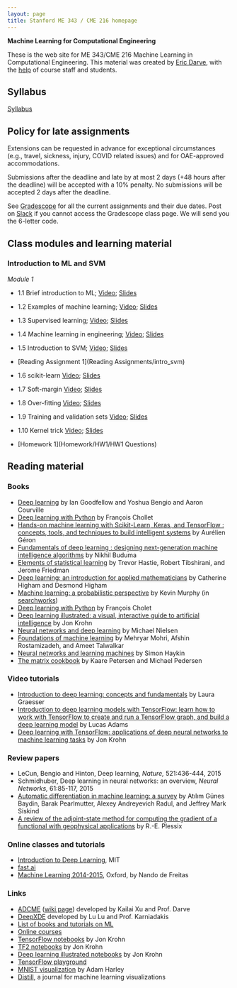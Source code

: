 ```yaml
---
layout: page
title: Stanford ME 343 / CME 216 homepage
---
```


**Machine Learning for Computational Engineering**

These is the web site for ME 343/CME 216 Machine Learning in Computational Engineering. This material was created by [Eric Darve](https://me.stanford.edu/people/eric-darve), with the [help](https://github.com/EricDarve/me343-cme216-winter-2021/commits/main) of course staff and students.

## Syllabus

[Syllabus](syllabus)

## Policy for late assignments

Extensions can be requested in advance for exceptional circumstances (e.g., travel, sickness, injury, COVID related issues) and for OAE-approved accommodations.

Submissions after the deadline and late by at most 2 days (+48 hours after the deadline) will be accepted with a 10% penalty. No submissions will be accepted 2 days after the deadline.

See [Gradescope](https://www.gradescope.com/courses/222525) for all the current assignments and their due dates. Post on [Slack](https://stanford-3kml.slack.com) if you cannot access the Gradescope class page. We will send you the 6-letter code.

## Class modules and learning material

### Introduction to ML and SVM

*Module 1*

- 1.1 Brief introduction to ML; [Video](https://stanford-pilot.hosted.panopto.com/Panopto/Pages/Viewer.aspx?id=089ae55c-cdbe-412f-816b-ab92013a5794); [Slides](Slides/ML_introduction/brief_intro.pdf)
- 1.2 Examples of machine learning; [Video](https://stanford-pilot.hosted.panopto.com/Panopto/Pages/Viewer.aspx?id=e64f9a8c-79b0-4e50-aac8-ab93015a260a); [Slides](Slides/ML_introduction/examples_ML.pdf)
- 1.3 Supervised learning; [Video](https://stanford-pilot.hosted.panopto.com/Panopto/Pages/Viewer.aspx?id=21ddf854-4f08-4293-93d2-ab9301632240); [Slides](Slides/ML_introduction/supervised_learning.pdf)
- 1.4 Machine learning in engineering; [Video](https://stanford-pilot.hosted.panopto.com/Panopto/Pages/Viewer.aspx?id=54cdfec5-a2a8-4e77-9a07-ab930165b07a); [Slides](Slides/ML_introduction/ml_in_engineering.pdf)
- 1.5 Introduction to SVM; [Video](https://stanford-pilot.hosted.panopto.com/Panopto/Pages/Viewer.aspx?id=db1ae91e-dedd-4f35-9824-ab9201843632); [Slides](Slides/ML_introduction/SVM_introduction.pdf)
- [Reading Assignment 1](Reading Assignments/intro_svm)

- 1.6 scikit-learn [Video](https://stanford-pilot.hosted.panopto.com/Panopto/Pages/Viewer.aspx?id=79e12251-3c02-4909-af9d-ab9300073284); [Slides](Slides/ML_introduction/scikit-learn.pdf)
- 1.7 Soft-margin [Video](https://stanford-pilot.hosted.panopto.com/Panopto/Pages/Viewer.aspx?id=fc2de4ae-5cd7-4e44-83f6-ab93000d4526); [Slides](Slides/ML_introduction/softmargin.pdf)
- 1.8 Over-fitting [Video](https://stanford-pilot.hosted.panopto.com/Panopto/Pages/Viewer.aspx?id=822d5262-4b24-4773-ba4f-ab9301207cce); [Slides](Slides/ML_introduction/overfitting.pdf)
- 1.9 Training and validation sets [Video](https://stanford-pilot.hosted.panopto.com/Panopto/Pages/Viewer.aspx?id=de353d83-76ba-4b30-b509-ab930127f783); [Slides](Slides/ML_introduction/training_validation.pdf)
- 1.10 Kernel trick [Video](https://stanford-pilot.hosted.panopto.com/Panopto/Pages/Viewer.aspx?id=fc753602-132a-46fe-bdba-ab95000e417b); [Slides](Slides/ML_introduction/kernel_trick.pdf)
- [Homework 1](Homework/HW1/HW1 Questions)

## Reading material

###  Books

- [Deep learning](http://www.deeplearningbook.org/) by Ian Goodfellow and Yoshua Bengio and Aaron Courville
- [Deep learning with Python](https://searchworks.stanford.edu/view/13216992) by Fran&ccedil;ois Chollet
- [Hands-on machine learning with Scikit-Learn, Keras, and TensorFlow : concepts, tools, and techniques to build intelligent systems](https://searchworks.stanford.edu/view/13489354) by Aur&eacute;lien G&eacute;ron
- [Fundamentals of deep learning : designing next-generation machine intelligence algorithms](https://searchworks.stanford.edu/view/12112250) by Nikhil Buduma
- [Elements of statistical learning](https://searchworks.stanford.edu/view/12458005) by Trevor Hastie, Robert Tibshirani, and Jerome Friedman
- [Deep learning: an introduction for applied mathematicians](https://epubs.siam.org/doi/pdf/10.1137/18M1165748) by Catherine Higham and Desmond Higham
- [Machine learning: a probabilistic perspective](https://www.cs.ubc.ca/~murphyk/MLbook/) by Kevin Murphy (in [searchworks](https://searchworks.stanford.edu/view/13163347))
- [Deep learning with Python](https://searchworks.stanford.edu/view/13216992) by Fran&#231;ois Cholet
- [Deep learning illustrated: a visual, interactive guide to artificial intelligence](https://searchworks.stanford.edu/view/13463749) by Jon Krohn
- [Neural networks and deep learning](http://neuralnetworksanddeeplearning.com/) by Michael Nielsen
- [Foundations of machine learning](https://cs.nyu.edu/~mohri/mlbook/) by Mehryar Mohri, Afshin Rostamizadeh, and Ameet Talwalkar
- [Neural networks and learning machines](https://searchworks.stanford.edu/view/8631715) by Simon Haykin
- [The matrix cookbook](https://www.math.uwaterloo.ca/~hwolkowi/matrixcookbook.pdf) by Kaare Petersen and Michael Pedersen

### Video tutorials

- [Introduction to deep learning: concepts and fundamentals](https://searchworks.stanford.edu/view/13216564) by Laura Graesser
- [Introduction to deep learning models with TensorFlow: learn how to work with TensorFlow to create and run a TensorFlow graph, and build a deep learning model](https://searchworks.stanford.edu/view/13214579) by Lucas Adams
- [Deep learning with TensorFlow: applications of deep neural networks to machine learning tasks](https://searchworks.stanford.edu/view/13215423) by Jon Krohn

### Review papers

- LeCun, Bengio and Hinton, Deep learning, _Nature,_ 521:436-444, 2015
- Schmidhuber, Deep learning in neural networks: an overview, _Neural Networks,_ 61:85-117, 2015
- [Automatic differentiation in machine learning: a survey](https://arxiv.org/pdf/1502.05767.pdf) by At&#305;l&#305;m G&uuml;nes Baydin, Barak Pearlmutter, Alexey Andreyevich Radul, and Jeffrey Mark Siskind
- [A review of the adjoint-state method for computing the gradient of a functional with geophysical applications](https://academic.oup.com/gji/article/167/2/495/559970) by R.-E. Plessix

### Online classes and tutorials

- [Introduction to Deep Learning](http://introtodeeplearning.com/), MIT
- [fast.ai](https://course.fast.ai/)
- [Machine Learning 2014-2015](https://www.cs.ox.ac.uk/people/nando.defreitas/machinelearning/), Oxford, by Nando de Freitas

### Links

- [ADCME](https://github.com/kailaix/ADCME.jl) ([wiki page](https://kailaix.github.io/ADCME.jl/dev/)) developed by Kailai Xu and Prof. Darve
- [DeepXDE](https://github.com/lululxvi/deepxde) developed by Lu Lu and Prof. Karniadakis
- [List of books and tutorials on ML](https://github.com/josephmisiti/awesome-machine-learning/blob/master/books.md)
- [Online courses](https://github.com/josephmisiti/awesome-machine-learning/blob/master/courses.md)
- [TensorFlow notebooks](https://github.com/the-deep-learners/TensorFlow-LiveLessons) by Jon Krohn
- [TF2 notebooks](https://github.com/jonkrohn/tf2) by Jon Krohn
- [Deep learning illustrated notebooks](https://github.com/the-deep-learners/deep-learning-illustrated) by Jon Krohn
- [TensorFlow playground](http://playground.tensorflow.org/)
- [MNIST visualization](https://www.cs.ryerson.ca/~aharley/vis/conv/) by Adam Harley
- [Distill](https://distill.pub/), a journal for machine learning visualizations

<!--
## Material from Spring 2020

## Reading assignments

Module 1

1. [Introduction to ML and SVM](Reading Assignments/intro_svm)
1. [Soft-margins in SVM](Reading Assignments/svm_softmargin)
1. [Kernel trick](Reading Assignments/kernel_trick)

- [Module 1 Solutions](RA Solutions/RA1-3_solutions)

Module 2

{:start="4"}
1. [Perceptron](Reading Assignments/perceptron)
1. [MLP](Reading Assignments/MLP) (multi-layer perceptron)
1. [TensorFlow](Reading Assignments/TF)
1. [Subclassing](Reading Assignments/subclassing)

Module 3

{:start="8"}
1. [Loss function and cross entropy](Reading Assignments/loss)
1. [Loss functions in TF/Keras](Reading Assignments/TF_loss)
1. [The backpropagation algorithm](Reading Assignments/Backpropagation)
1. [Learning rate and overfitting](Reading Assignments/LR_overfitting)
1. [Initializers and regularizers](Reading Assignments/initializers_regularizers)
1. [SGD and saddle points](Reading Assignments/SGD)
1. [Momentum and ADAGRAD](Reading Assignments/Momentum)
1. [RMSProp and Adam](Reading Assignments/Adam)

- [Module 3 Solutions](RA Solutions/RA_Solution_module3)

Module 4

{:start="16"}
1. [Automatic differentiation overview](Reading Assignments/AD)
1. [Computational graph](Reading Assignments/ComplGraph)
1. [Forward and reverse modes](Reading Assignments/FwdRevMode)
1. [AD for physical simulation](Reading Assignments/ADPhys)
1. [AD through implicit operators](Reading Assignments/ImplicitOps)

- [Module 4 Solutions](RA Solutions/RA_Solution_module4)

Module 5

{:start="21"}
1. [Inverse problems](Reading Assignments/Inverse)
1. [Training for inverse problems](Reading Assignments/InverseTraining)
1. [Physics constrained learning](Reading Assignments/PCL)
1. [Physics-informed learning conclusion](Reading Assignments/InverseConclusion)

- [Module 5 Solutions](RA Solutions/RA_Solution_module5)

Module 6

{:start="25"}
1. [Generative Adversarial Networks](Reading Assignments/GAN)

## Programming Homework

- [Python setup guide](Python Setup Guide)
- [Homework 1](Homework/HW1 Questions) and [starter code](Homework/hw1_starter_code.zip) and [solution](HW Solutions/svm.ipynb)
- [Homework 2](Homework/HW2 Questions) and [starter code](Homework/hw2_starter_code.zip) and [solution](HW Solutions/hw2_solution.zip)
- [Homework 3](Homework/HW3 Questions) and [starter code](Homework/hw3_starter_code.zip) and [solution](HW Solutions/hw3_solution.zip)
- [Homework 4](Homework/HW4/HW4 Questions) and [starter code](Homework/HW4/hw4_starter_code.zip) and [solution writeup](HW Solutions/hw4_solution) and [solution files](HW Solutions/hw4_solution.zip)

## Final Project

[Instructions](Homework/Final Project)

## Lecture slides and code

The videos accompanying these lectures can be found on canvas under ["Course Videos."](https://canvas.stanford.edu/courses/118944/external_tools/3367)

Python tutorial

- [Tutorial code](https://github.com/EricDarve/cme216-spring-2020/tree/master/Code/Python)
- [Python introduction notebook](https://github.com/EricDarve/cme216-spring-2020/blob/master/Code/Python/Python%20basics.ipynb)
- [Numpy notebook](https://github.com/EricDarve/cme216-spring-2020/blob/master/Code/Python/Numpy%20tutorial.ipynb)

Module 1

_Introduction to Machine Learning and Support Vector Machines_

- [SVM code](https://github.com/EricDarve/cme216-spring-2020/blob/master/Code/svm.ipynb)
- [1.1 Brief introduction to machine learning](Slides/ML_introduction/brief_intro)
- [1.2 A few examples of machine learning](Slides/ML_introduction/examples_ML)
- [1.3 Supervised learning](Slides/ML_introduction/supervised_learning)
- [1.4 Machine learning in engineering](Slides/ML_introduction/ml_in_engineering)
- [1.5 Introduction to SVM](Slides/SVM_introduction/)
- [1.6 Scikit-learn](Slides/scikitlearn/scikit)
- [1.7 Soft-margin](Slides/scikitlearn/softmargin)
- [1.8 Overfitting](Slides/scikitlearn/overfitting)
- [1.9 Training and validation sets](Slides/scikitlearn/training_validation)
- [1.10 Kernel trick](Slides/scikitlearn/kernel_trick)

Module 2

_Deep Neural Networks and TensorFlow_

- [2.1 Perceptron](Slides/ANN/perceptron)
- [2.2 Artificial Neural Networks](Slides/ANN/MLP) (multilayer perceptron)
- [2.3 TensorFlow/Keras](Slides/TF_Keras/TF_Pytorch)
- [2.4 Sequential API](Slides/TF_Keras/TF_sequential)
- [2.5 Functional API](Slides/TF_Keras/TF_functional)
- [2.6 Subclassing](Slides/TF_Keras/subclassing)
- [DNN TensorFlow code](https://github.com/EricDarve/cme216-spring-2020/blob/master/Code/DNN_regression.ipynb)
- [Python inheritance example code](https://github.com/EricDarve/cme216-spring-2020/blob/master/Code/Inheritance%20demo.ipynb)

Module 3

_Deep Learning_

- [3.1 Loss function for regression and classification](Slides/Deep_Learning/Loss)
- [3.2 Cross-entropy](Slides/Deep_Learning/Cross_entropy)
- [3.3 TensorFlow loss functions](Slides/Deep_Learning/TF_loss)
- [3.4 Backpropagation](Slides/Deep_Learning/Backprop)
- [3.5 Backpropagation formula](Slides/Deep_Learning/Backprop_formula)
- [3.6 Learning rate for training](Slides/Deep_Learning/Learning_rate)
- [3.7 Empirical method for learning rate](Slides/Deep_Learning/Learning_rate_empirical)
- [3.8 Overfitting](Slides/Deep_Learning/Training_overfitting)
- [3.9 DNN initializers](Slides/Deep_Learning/Training_initializers)
- [3.10 Regularization](Slides/Deep_Learning/Training_regularization)
- [3.11 Stochastic Gradient Descent](Slides/Deep_Learning/SGD)
- [3.12 Saddle points](Slides/Deep_Learning/Saddle_points)
- [3.13 Momentum](Slides/Deep_Learning/Momentum)
- [3.14 Adagrad](Slides/Deep_Learning/Adagrad)
- [3.15 RMSProp and Adam](Slides/Deep_Learning/Adam)
- [Regularization for DNNs example code](https://github.com/EricDarve/cme216-spring-2020/blob/master/Code/DNN_regularization.ipynb)
- [Saddle points illustration code](https://github.com/EricDarve/cme216-spring-2020/blob/master/Code/Saddle%20points.ipynb)
- [ADAGRAD benchmark code](https://github.com/EricDarve/cme216-spring-2020/blob/master/Code/Adagrad.ipynb)

Module 4 and 5

_Physics informed learning, automatic differentiation, inverse modeling_

The slides are assembled into two PDF files. Each lecture will cover one section in one of these PDF files. The lecture videos are on [Canvas](https://canvas.stanford.edu/courses/118944/external_tools/3367).

- [Automatic Differentiation for Computational Engineering](Slides/AD/AD.pdf)
- [Inverse Modeling using ADCME](Slides/AD/Inverse.pdf)

## Contents of class

Highlights of topics to cover

**Supervised learning and SVM**

Module 1 (week 1 and 2, 4/6, 4/13)

- Supervised learning
- SVM; [scikit-learn](https://scikit-learn.org/stable/); kernel trick; radial basis functions
- Overfitting; underfitting; regularization

- Homework 1 (SVM homework)

**Deep learning**

Module 2 (week 3, 4/20)

- NN and DNN; layers; weights and biases; activation function; loss function; skipped: universal approximation theorems; [Montufar et al. (2014)](http://papers.nips.cc/paper/5422-on-the-number-of-linear-regions-of-deep-neural-networks.pdf)
- [TensorFlow](https://www.tensorflow.org/learn) and [Keras](https://www.tensorflow.org/guide/keras)

Module 3 Part 1 (week 4, 4/27)

- Forward and back-propagation
- Weight initialization
- Regularization; test and validation sets; hyperparameter optimization
- Regularization strategies
- Skipped; batch normalization

- Homework 2 (covid-19 modeling)

Module 3 Part 2 (week 5-6, 5/4, 5/11)

- Stochastic gradient methods; SGD, momentum; adaptive algorithms

If time allows: convolution nets; pooling; fully-connected nets; DNN and convnet architectures

**Physics-informed learning**

Module 4 and 5 (week 6-8, 5/11--5/25)

- Physics-based ML; PhysML
- DNN and numerical PDE solvers
- Automatic differentiation; forward and reverse mode AD; chain rule; computational graph
- Examples of numerical PDE solutions with ADCME
- Physics constrained learning

- Homework 3 (week 6; bathymetry)

**Generative deep networks**

Module 6 (week 9-10, 6/1)

- PhysGAN and ADCME
- GANs to generate samples from a given probability distribution
- Generator and discriminator networks; WGANs
- Skipped: autoencoders and variational autoencoders
- TensorFlow example

- Homework 4 (5/31; physics informed learning)

**Reinforcement learning**

Module 7

We won't have enough time to cover this topic unfortunately.

- Reinforcement learning; [Sutton and Barto](http://incompleteideas.net/book/the-book.html); [Mnih 2013](https://arxiv.org/abs/1312.5602)
- Temporal difference learning; deep Q-learning networks
- Policy gradients and actor-critic algorithms

-->